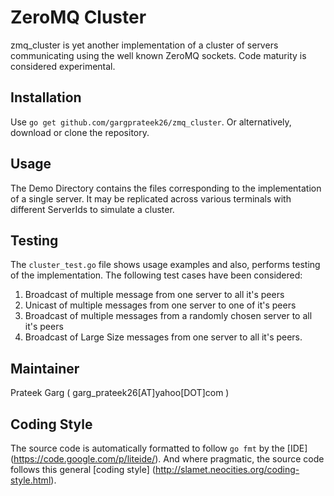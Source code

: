 ZeroMQ Cluster
=============
zmq_cluster is yet another implementation of a cluster of servers communicating using the well known ZeroMQ sockets. 
Code maturity is considered experimental.


Installation
------------

Use `go get github.com/gargprateek26/zmq_cluster`.  Or alternatively, download or clone the repository.

Usage
-----

The Demo Directory contains the files corresponding to the implementation of a single server. It may be replicated across various terminals with different ServerIds to simulate a cluster. 

Testing
-------
The `cluster_test.go` file shows usage examples and also, performs testing of the implementation. The following test cases have been considered:

1. Broadcast of multiple message from one server to all it's peers
2. Unicast of multiple messages from one server to one of it's peers
3. Broadcast of multiple messages from a randomly chosen server to all it's peers
4. Broadcast of Large Size messages from one server to all it's peers.


Maintainer
----------
Prateek Garg ( garg_prateek26[AT]yahoo[DOT]com )

Coding Style
------------
The source code is automatically formatted to follow `go fmt` by the [IDE]
(https://code.google.com/p/liteide/).  And where pragmatic, the source code
follows this general [coding style]
(http://slamet.neocities.org/coding-style.html).

